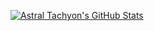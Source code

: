 <picture>
  <source media="(prefers-color-scheme: dark)" srcset="https://drive.google.com/file/d/1CRzyzgRxdai1wptFJ4LB7BGRvMQ3PTrf/view?usp=sharing">
  <source media="(prefers-color-scheme: light)" srcset="https://drive.google.com/file/d/1CRzyzgRxdai1wptFJ4LB7BGRvMQ3PTrf/view?usp=sharing">
  <img alt="">
</picture>


[![Astral Tachyon's GitHub Stats](https://github-readme-stats.vercel.app/api?username=astral-tachyon)](https://github.com/astral-tachyon/github-readme-stats)

